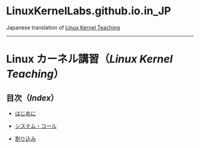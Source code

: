 # LinuxKernelLabs.github.io.in_JP

Japanese translation of [Linux Kernel Teaching](https://linux-kernel-labs.github.io/refs/heads/master/)

---

# Linux カーネル講習（*Linux Kernel Teaching*）

## 目次（*Index*）

* [はじめに](/intro.rst.md#はじめに)

* [システム・コール](/syscalls.rst.md#システムコール)

* [割り込み](/interrupts.rst.md#割り込み)

